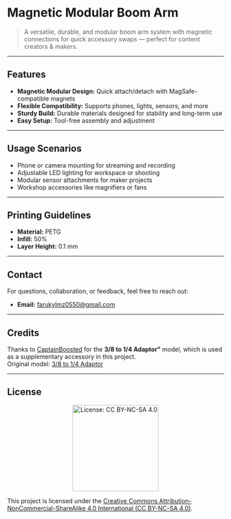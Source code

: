 # Magnetic Modular Boom Arm

> A versatile, durable, and modular boom arm system with magnetic connections for quick accessory swaps — perfect for content creators & makers.

---

## Features

- **Magnetic Modular Design:** Quick attach/detach with MagSafe-compatible magnets  
- **Flexible Compatibility:** Supports phones, lights, sensors, and more  
- **Sturdy Build:** Durable materials designed for stability and long-term use  
- **Easy Setup:** Tool-free assembly and adjustment

---

## Usage Scenarios

- Phone or camera mounting for streaming and recording  
- Adjustable LED lighting for workspace or shooting  
- Modular sensor attachments for maker projects  
- Workshop accessories like magnifiers or fans

---

## Printing Guidelines

- **Material:** PETG  
- **Infill:** 50%  
- **Layer Height:** 0.1 mm

---

## Contact

For questions, collaboration, or feedback, feel free to reach out:

- **Email:** farukylmz0550@gmail.com

---

## Credits

Thanks to [CaptainBoosted](https://www.printables.com/@CaptainBoost_2671248) for the **3/8 to 1/4 Adaptor"** model, which is used as a supplementary accessory in this project.  
Original model: [3/8 to 1/4 Adaptor](https://www.printables.com/model/1252820-38-to-14-adaptor/files)

---

## License

<p align="center">
  <a href="https://creativecommons.org/licenses/by-nc-sa/4.0/">
    <img src="https://img.shields.io/badge/License-CC%20BY--NC--SA%204.0-lightgrey.svg" alt="License: CC BY-NC-SA 4.0" width="200"/>
  </a>
</p>

This project is licensed under the [Creative Commons Attribution-NonCommercial-ShareAlike 4.0 International (CC BY-NC-SA 4.0)](https://creativecommons.org/licenses/by-nc-sa/4.0/).
